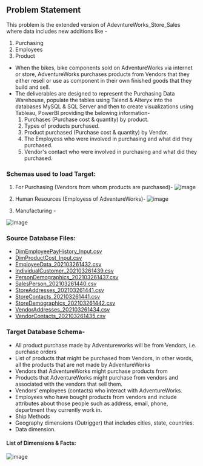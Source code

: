 ## Problem Statement
This problem is the extended version of AdevntureWorks_Store_Sales where data includes new additions like -
1. Purchasing
2. Employees
3. Product

- When the bikes, bike components sold on AdventureWorks via internet or store, AdventureWorks purchases products from Vendors that they either resell or use as component in their own finished goods that they build and sell.
- The deliverables are designed to represent the Purchasing Data Warehouse, populate the tables using Talend & Alteryx into the databases MySQL & SQL Server and then to create visualizations using Tableau, PowerBI providing the belowing information-
  1. Purchases (Purchase cost & quantity) by product.
  2. Types of products purchased.
  3. Product purchased (Purchase cost & quantity) by Vendor.
  4. The Employess who were involved in purchasing and what did they purchased.
  5. Vendor's contact who were involved in purchasing and what did they purchased.

### Schemas used to load Target:

1. For Purchasing  (Vendors from whom products are purchased)-
![image](https://user-images.githubusercontent.com/71230572/117406621-2904c900-aec2-11eb-8537-90dd2706ce45.png)

2. Human Resources (Employess of AdventureWorks)- 
![image](https://user-images.githubusercontent.com/71230572/117406675-3b7f0280-aec2-11eb-849f-08d0008b3a19.png)

3. Manufacturing -


![image](https://user-images.githubusercontent.com/71230572/117407215-16d75a80-aec3-11eb-8afe-dc91a4c8adfd.png)

### Source Database Files:
- [DimEmployeePayHistory_Input.csv](https://github.com/ShwetaGupta15/Data-Integration/files/6439488/DimEmployeePayHistory_Input.csv)
- [DimProductCost_Input.csv](https://github.com/ShwetaGupta15/Data-Integration/files/6439489/DimProductCost_Input.csv)
- [EmployeeData_202103261432.csv](https://github.com/ShwetaGupta15/Data-Integration/files/6439491/EmployeeData_202103261432.csv)
- [IndividualCustomer_202103261439.csv](https://github.com/ShwetaGupta15/Data-Integration/files/6439492/IndividualCustomer_202103261439.csv)
- [PersonDemographics_202103261437.csv](https://github.com/ShwetaGupta15/Data-Integration/files/6439493/PersonDemographics_202103261437.csv)
- [SalesPerson_202103261440.csv](https://github.com/ShwetaGupta15/Data-Integration/files/6439494/SalesPerson_202103261440.csv)
- [StoreAddresses_202103261441.csv](https://github.com/ShwetaGupta15/Data-Integration/files/6439495/StoreAddresses_202103261441.csv)
- [StoreContacts_202103261441.csv](https://github.com/ShwetaGupta15/Data-Integration/files/6439496/StoreContacts_202103261441.csv)
- [StoreDemographics_202103261442.csv](https://github.com/ShwetaGupta15/Data-Integration/files/6439497/StoreDemographics_202103261442.csv)
- [VendorAddresses_202103261434.csv](https://github.com/ShwetaGupta15/Data-Integration/files/6439498/VendorAddresses_202103261434.csv)
- [VendorContacts_202103261435.csv](https://github.com/ShwetaGupta15/Data-Integration/files/6439499/VendorContacts_202103261435.csv)

### Target Database Schema-
- All product purchase made by Adventureworks will be from Vendors, i.e. purchase orders
- List of products that might be purchased from Vendors, in other words, all the products that are not made by AdventureWorks
- Vendors that AdventureWorks might purchase products from
- Products that AdventureWorks might purchase from vendors and associated with the vendors that sell them.
- Vendors’ employees (contacts) who interact with AdventureWorks.
- Employees who have bought products from vendors and include attributes about those people such as address, email, phone, department they currently work in.
- Ship Methods
- Geography dimensions (Outrigger) that includes cities, state, countries.
- Data dimension.

#### List of Dimensions & Facts:
![image](https://user-images.githubusercontent.com/71230572/117405590-bba46880-aec0-11eb-8119-89571555843f.png)







